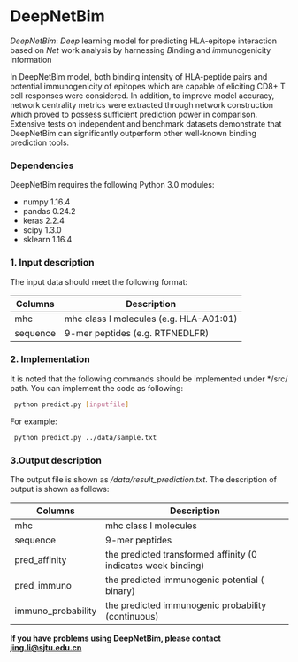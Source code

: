 # DeepNetBim
*DeepNetBim*: *Deep* learning model for predicting HLA-epitope interaction based on *Net* work analysis by harnessing *B*inding and *im*munogenicity information

In DeepNetBim model, both binding intensity of HLA-peptide pairs and potential immunogenicity of epitopes which are capable of eliciting CD8+ T cell responses were considered. In addition, to improve model accuracy, network centrality metrics were extracted through network construction which proved to possess sufficient prediction power in comparison. Extensive tests on independent and benchmark datasets demonstrate that DeepNetBim can significantly outperform other well-known binding prediction tools. 

### Dependencies
DeepNetBim requires the following Python 3.0 modules:
- numpy 1.16.4
- pandas 0.24.2
- keras 2.2.4
- scipy 1.3.0
- sklearn 1.16.4

### 1. Input description 
The input data should meet the following format:

Columns  | Description
------------- | -------------
mhc | mhc class I molecules (e.g. HLA-A01:01)
sequence  | 9-mer peptides (e.g. RTFNEDLFR)

### 2. Implementation

It is noted that the following commands should be implemented under */src/ path. You can implement the code as following:
   ```sh
    python predict.py [inputfile]
   ```
For example:
   ```sh
    python predict.py ../data/sample.txt
   ```
  ### 3.Output description
  The output file is shown as */data/result_prediction.txt*. The description of output is shown as follows:
  
  Columns  | Description
------------- | -------------
mhc | mhc class I molecules 
sequence  | 9-mer peptides 
pred_affinity | the predicted transformed affinity (0 indicates week binding)
pred_immuno | the predicted immunogenic potential ( binary)
immuno_probability| the predicted immunogenic probability (continuous)



**If you have problems using DeepNetBim, please contact jing.li@sjtu.edu.cn**
